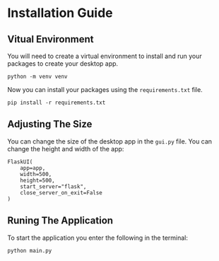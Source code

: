 # Installation Guide

## Vitual Environment 
You will need to create a virtual environment to install and run your packages to create your desktop app.

```
python -m venv venv
```

Now you can install your packages using the `requirements.txt` file.
```
pip install -r requirements.txt
```

## Adjusting The Size
You can change the size of the desktop app in the `gui.py` file. You can change the height and width of the app:
```
FlaskUI(
    app=app,
    width=500,
    height=500,
    start_server="flask",
    close_server_on_exit=False
)
```

## Runing The Application
To start the application you enter the following in the terminal:
```
python main.py
```